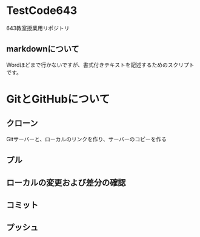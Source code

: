 # TestCode643
643教室授業用リポジトリ
## markdownについて
Wordほどまで行かないですが、書式付きテキストを記述するためのスクリプトです。
# GitとGitHubについて
## クローン
Gitサーバーと、ローカルのリンクを作り、サーバーのコピーを作る
## プル
## ローカルの変更および差分の確認
## コミット
## プッシュ

